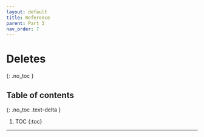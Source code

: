 ```yaml
---
layout: default
title: Reference
parent: Part 3
nav_order: 7
---
```


# Deletes
{: .no_toc }

## Table of contents
{: .no_toc .text-delta }

1. TOC
{:toc}

---